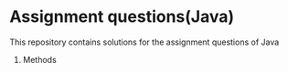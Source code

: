 # Assignment questions(Java)
 This repository contains solutions for the assignment questions of Java

1. Methods